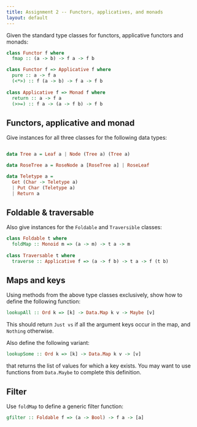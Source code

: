 ```yaml
---
title: Assignment 2 -- Functors, applicatives, and monads
layout: default
---
```


Given the standard type classes for functors, applicative functors and
monads:

```haskell
class Functor f where
  fmap :: (a -> b) -> f a -> f b

class Functor f => Applicative f where
  pure :: a -> f a
  (<*>) :: f (a -> b) -> f a -> f b
  
class Applicative f => Monad f where
  return :: a -> f a
  (>>=) :: f a -> (a -> f b) -> f b
```

## Functors, applicative and monad

Give instances for all three classes for the following data types:

```haskell

data Tree a = Leaf a | Node (Tree a) (Tree a)

data RoseTree a = RoseNode a [RoseTree a] | RoseLeaf

data Teletype a = 
  Get (Char -> Teletype a)
  | Put Char (Teletype a)
  | Return a
```

## Foldable & traversable

Also give instances for the `Foldable` and `Traversible` classes:

```haskell
class Foldable t where
  foldMap :: Monoid m => (a -> m) -> t a -> m 
  
class Traversable t where
  traverse :: Applicative f => (a -> f b) -> t a -> f (t b) 
```

## Maps and keys

Using methods from the above type classes exclusively, show how to
define the following function:

```haskell
lookupAll :: Ord k => [k] -> Data.Map k v -> Maybe [v]
```

This should return `Just vs` if all the argument keys occur in the
map, and `Nothing` otherwise.

Also define the following variant:

```haskell
lookupSome :: Ord k => [k] -> Data.Map k v -> [v]
```

that returns the list of values for which a key exists. You may want
to use functions from `Data.Maybe` to complete this definition.

## Filter

Use `foldMap` to define a generic filter function:

```haskell
gfilter :: Foldable f => (a -> Bool) -> f a -> [a]
```
